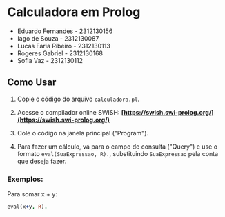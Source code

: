 # Calculadora em Prolog

- Eduardo Fernandes - 2312130156
- Iago de Souza - 2312130087
- Lucas Faria Ribeiro - 2312130113
- Rogeres Gabriel - 2312130168
- Sofia Vaz - 2312130112


## Como Usar

1.  Copie o código do arquivo `calculadora.pl`.

2.  Acesse o compilador online SWISH: **[https://swish.swi-prolog.org/](https://swish.swi-prolog.org/)**

3.  Cole o código na janela principal ("Program").

4.  Para fazer um cálculo, vá para o campo de consulta ("Query") e use o formato `eval(SuaExpressao, R).`, substituindo `SuaExpressao` pela conta que deseja fazer.

### Exemplos:

Para somar x + y:
```prolog
eval(x+y, R).
